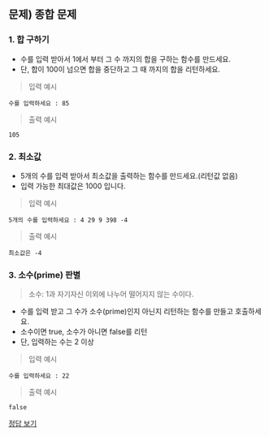 ## 문제) 종합 문제

### 1. 합 구하기
* 수를 입력 받아서 1에서 부터 그 수 까지의 합을 구하는 함수를 만드세요.
* 단, 합이 100이 넘으면 합을 중단하고 그 때 까지의 합을 리턴하세요.

> 입력 예시

```
수를 입력하세요 : 85
```
> 출력 예시

```
105
```


### 2. 최소값
* 5개의 수를 입력 받아서 최소값을 출력하는 함수를 만드세요.(리턴값 없음)
* 입력 가능한 최대값은 1000 입니다.

> 입력 예시

```
5개의 수를 입력하세요 : 4 29 9 398 -4
```
> 출력 예시

```
최소값은 -4
```


### 3. 소수(prime) 판별
> 소수: 1과 자기자신 이외에 나누어 떨어지지 않는 수이다.  

* 수를 입력 받고 그 수가 소수(prime)인지 아닌지 리턴하는 함수를 만들고 호출하세요.
* 소수이면 true, 소수가 아니면 false를 리턴
* 단, 입력하는 수는 2 이상

> 입력 예시

```
수를 입력하세요 : 22
```
> 출력 예시

```
false
```

[정답 보기](Quiz02.java)
